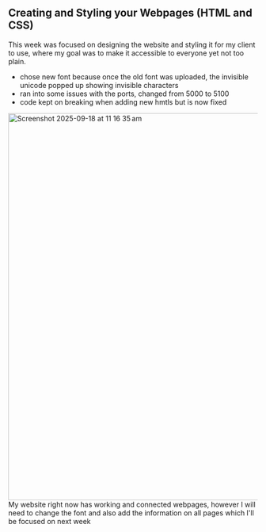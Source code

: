 ## Creating and Styling your Webpages (HTML and CSS)
This week was focused on designing the website and styling it for my client to use, where my goal was to make it accessible to everyone yet not too plain.
- chose new font because once the old font was uploaded, the invisible unicode popped up showing invisible characters
- ran into some issues with the ports, changed from 5000 to 5100
- code kept on breaking when adding new hmtls but is now fixed
<img width="1467" height="781" alt="Screenshot 2025-09-18 at 11 16 35 am" src="https://github.com/user-attachments/assets/5db30a27-f513-4c6d-835b-c54c9cd5ea51" />
My website right now has working and connected webpages, however I will need to change the font and also add the information on all pages which I'll be focused on next week
